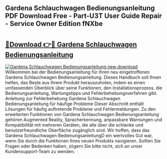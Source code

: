 ## Gardena Schlauchwagen Bedienungsanleitung PDF Download Free - Part-U3T User Guide Repair - Service Owner Edition fNXbe

# <h2><a href="http://df2wus.blite.top/?on=Gardena+Schlauchwagen+Bedienungsanleitung">🔗Download 👉🔴 Gardena Schlauchwagen Bedienungsanleitung</a></h2>

[![Gardena Schlauchwagen Bedienungsanleitung new download](https://i.imgur.com/lujVjoI.png)](http://df2wus.blite.top/?on=Gardena+Schlauchwagen+Bedienungsanleitung)
Willkommen bei der Bedienungsanleitung für Ihren neu eingetroffenen Gardena Schlauchwagen Bedienungsanleitung. Dieses Handbuch soll Ihnen helfen, das Beste aus Ihrem Produkt herauszuholen, indem es einen umfassenden Überblick über seine Funktionen, den Installationsprozess, die Bedienungsanleitung, Wartungstipps und Fehlerbehebungsverfahren gibt. Anleitung zur Fehlerbehebung Gardena Schlauchwagen Bedienungsanleitung für häufige Probleme Dieser Abschnitt enthält Lösungen für häufig auftretende Probleme und Fehlermeldungen. Zu den erweiterten Funktionen von Gardena Schlauchwagen Bedienungsanleitung gehören Augmented Reality, Spracherkennung, anpassbare Warnungen und Kompatibilität mit mehreren Geräten, die alle über die schlanke und benutzerfreundliche Oberfläche zugänglich sind. Wir hoffen, dass das Gardena Schlauchwagen BedienungsanleitungD ein wertvolles Gut war, wenn Sie durch die Funktionen Ihres neuen Produkts navigieren. Sollten Sie Fragen oder Bedenken haben, zögern Sie bitte nicht, sich an unser Kundensupport-Team zu wenden.
